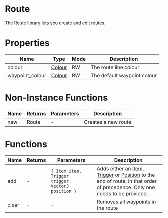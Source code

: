 # Route

The Route library lets you create and edit routes.

# Properties
| Name | Type | Mode | Description |
| ---- | ---- | ---- | ---- |
| colour | [Colour](colour.md) | RW | The route line colour |
| waypoint_colour | [Colour](colour.md) | RW | The default waypoint colour |

# Non-Instance Functions

| Name | Returns | Parameters | Description |
| ---- | ------- | ---------- | ----------- |
| new | Route | - | Creates a new route |

# Functions

| Name | Returns | Parameters | Description |
| ---- | ------- | ---------- | ----------- |
| add | - | `{ Item item, Trigger trigger, Vector3 position }` | Adds either an [Item](item.md), [Trigger](trigger.md) or [Position](vector3.md) to the end of route, in that order of precedence. Only one needs to be provided. |
| clear | - | - | Removes all waypoints in the route |